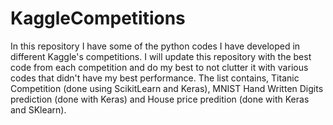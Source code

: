 # KaggleCompetitions
In this repository I have some of the python codes I have developed in different Kaggle's competitions. I will update this repository with the best code from each competition and do my best to not clutter it with various codes that didn't have my best performance. The list contains, Titanic Competition (done using ScikitLearn and Keras), MNIST Hand Written Digits prediction (done with Keras) and House price predition (done with Keras and SKlearn).
